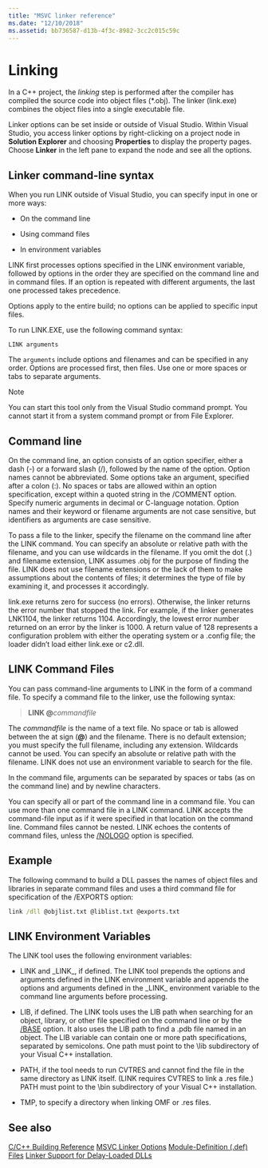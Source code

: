 ```yaml
---
title: "MSVC linker reference"
ms.date: "12/10/2018"
ms.assetid: bb736587-d13b-4f3c-8982-3cc2c015c59c
---
```

# Linking

In a C++ project, the *linking* step is performed after the compiler has compiled the source code into object files (*.obj). The linker (link.exe) combines the object files into a single executable file.

Linker options can be set inside or outside of Visual Studio. Within Visual Studio, you access linker options by right-clicking on a project node in **Solution Explorer** and choosing **Properties** to display the property pages. Choose **Linker** in the left pane to expand the node and see all the options.


## Linker command-line syntax

When you run LINK outside of Visual Studio, you can specify input in one or more ways:

- On the command line

- Using command files

- In environment variables

LINK first processes options specified in the LINK environment variable, followed by options in the order they are specified on the command line and in command files. If an option is repeated with different arguments, the last one processed takes precedence.

Options apply to the entire build; no options can be applied to specific input files.

To run LINK.EXE, use the following command syntax:

```
LINK arguments
```

The `arguments` include options and filenames and can be specified in any order. Options are processed first, then files. Use one or more spaces or tabs to separate arguments.

> [!NOTE]
>  You can start this tool only from the Visual Studio command prompt. You cannot start it from a system command prompt or from File Explorer.

## Command line

On the command line, an option consists of an option specifier, either a dash (-) or a forward slash (/), followed by the name of the option. Option names cannot be abbreviated. Some options take an argument, specified after a colon (:). No spaces or tabs are allowed within an option specification, except within a quoted string in the /COMMENT option. Specify numeric arguments in decimal or C-language notation. Option names and their keyword or filename arguments are not case sensitive, but identifiers as arguments are case sensitive.

To pass a file to the linker, specify the filename on the command line after the LINK command. You can specify an absolute or relative path with the filename, and you can use wildcards in the filename. If you omit the dot (.) and filename extension, LINK assumes .obj for the purpose of finding the file. LINK does not use filename extensions or the lack of them to make assumptions about the contents of files; it determines the type of file by examining it, and processes it accordingly.

link.exe returns zero for success (no errors).  Otherwise, the linker returns the error number that stopped the link.  For example, if the linker generates LNK1104, the linker returns 1104.  Accordingly, the lowest error number returned on an error by the linker is 1000.  A return value of 128 represents a configuration problem with either the operating system or a .config file; the loader didn’t load either link.exe or c2.dll.

## LINK Command Files

You can pass command-line arguments to LINK in the form of a command file. To specify a command file to the linker, use the following syntax:

> **LINK \@**<em>commandfile</em>

The *commandfile* is the name of a text file. No space or tab is allowed between the at sign (**\@**) and the filename. There is no default extension; you must specify the full filename, including any extension. Wildcards cannot be used. You can specify an absolute or relative path with the filename. LINK does not use an environment variable to search for the file.

In the command file, arguments can be separated by spaces or tabs (as on the command line) and by newline characters.

You can specify all or part of the command line in a command file. You can use more than one command file in a LINK command. LINK accepts the command-file input as if it were specified in that location on the command line. Command files cannot be nested. LINK echoes the contents of command files, unless the [/NOLOGO](nologo-suppress-startup-banner-linker.md) option is specified.

## Example

The following command to build a DLL passes the names of object files and libraries in separate command files and uses a third command file for specification of the /EXPORTS option:

```cmd
link /dll @objlist.txt @liblist.txt @exports.txt
```

## LINK Environment Variables

The LINK tool uses the following environment variables:

- LINK and \_LINK\_, if defined. The LINK tool prepends the options and arguments defined in the LINK environment variable and appends the options and arguments defined in the \_LINK\_ environment variable to the command line arguments before processing.

- LIB, if defined. The LINK tools uses the LIB path when searching for an object, library, or other file specified on the command line or by the [/BASE](base-base-address.md) option. It also uses the LIB path to find a .pdb file named in an object. The LIB variable can contain one or more path specifications, separated by semicolons. One path must point to the \lib subdirectory of your Visual C++ installation.

- PATH, if the tool needs to run CVTRES and cannot find the file in the same directory as LINK itself. (LINK requires CVTRES to link a .res file.) PATH must point to the \bin subdirectory of your Visual C++ installation.

- TMP, to specify a directory when linking OMF or .res files.

## See also

[C/C++ Building Reference](c-cpp-building-reference.md)
[MSVC Linker Options](linker-options.md)
[Module-Definition (.def) Files](module-definition-dot-def-files.md)
[Linker Support for Delay-Loaded DLLs](linker-support-for-delay-loaded-dlls.md)
